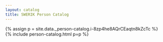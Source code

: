 ```yaml
---
layout: catalog
title: SWERIK Person Catalog
---
```

{% assign p = site.data._person-catalog.i-8zp4he8AQrCEaqtn8kZcTc %}
{% include person-catalog.html p=p %}

